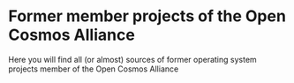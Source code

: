 # Former member projects of the Open Cosmos Alliance
Here you will find all (or almost) sources of former operating system projects member of the Open Cosmos Alliance
